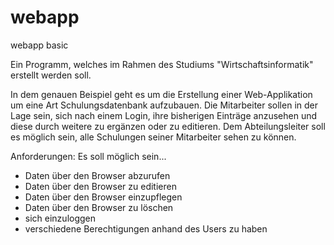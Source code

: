 # webapp
webapp basic

Ein Programm, welches im Rahmen des Studiums "Wirtschaftsinformatik" erstellt werden soll.

In dem genauen Beispiel geht es um die Erstellung einer Web-Applikation um eine Art Schulungsdatenbank aufzubauen. Die Mitarbeiter sollen in der Lage sein, sich nach einem Login, ihre bisherigen Einträge anzusehen und diese durch weitere zu ergänzen oder zu editieren.
Dem Abteilungsleiter soll es möglich sein, alle Schulungen seiner Mitarbeiter sehen zu können.

Anforderungen:
Es soll möglich sein...
- Daten über den Browser abzurufen
- Daten über den Browser zu editieren
- Daten über den Browser einzupflegen
- Daten über den Browser zu löschen
- sich einzuloggen
- verschiedene Berechtigungen anhand des Users zu haben
